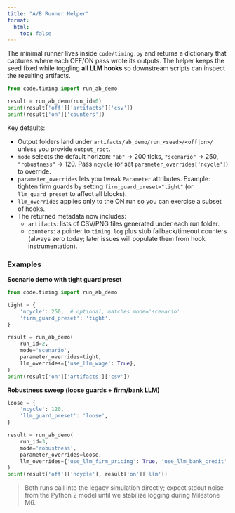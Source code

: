 ```yaml
---
title: "A/B Runner Helper"
format:
  html:
    toc: false
---
```


The minimal runner lives inside `code/timing.py` and returns a dictionary that captures
where each OFF/ON pass wrote its outputs. The helper keeps the seed fixed while toggling
**all LLM hooks** so downstream scripts can inspect the resulting artifacts.

```python
from code.timing import run_ab_demo

result = run_ab_demo(run_id=0)
print(result['off']['artifacts']['csv'])
print(result['on']['counters'])
```

Key defaults:

- Output folders land under `artifacts/ab_demo/run_<seed>/<off|on>/` unless you provide
  `output_root`.
- `mode` selects the default horizon: `"ab"` → 200 ticks, `"scenario"` → 250,
  `"robustness"` → 120. Pass `ncycle` (or set `parameter_overrides['ncycle']`) to override.
- `parameter_overrides` lets you tweak `Parameter` attributes. Example: tighten firm guards by
  setting `firm_guard_preset="tight"` (or `llm_guard_preset` to affect all blocks).
- `llm_overrides` applies only to the ON run so you can exercise a subset of hooks.
- The returned metadata now includes:
  - `artifacts`: lists of CSV/PNG files generated under each run folder.
  - `counters`: a pointer to `timing.log` plus stub fallback/timeout counters (always zero
    today; later issues will populate them from hook instrumentation).

### Examples

**Scenario demo with tight guard preset**

```python
from code.timing import run_ab_demo

tight = {
    'ncycle': 250,  # optional, matches mode='scenario'
    'firm_guard_preset': 'tight',
}

result = run_ab_demo(
    run_id=2,
    mode='scenario',
    parameter_overrides=tight,
    llm_overrides={'use_llm_wage': True},
)
print(result['on']['artifacts']['csv'])
```

**Robustness sweep (loose guards + firm/bank LLM)**

```python
loose = {
    'ncycle': 120,
    'llm_guard_preset': 'loose',
}

result = run_ab_demo(
    run_id=3,
    mode='robustness',
    parameter_overrides=loose,
    llm_overrides={'use_llm_firm_pricing': True, 'use_llm_bank_credit': True},
)
print(result['off']['ncycle'], result['on']['llm'])
```

> Both runs call into the legacy simulation directly; expect stdout noise from the
> Python 2 model until we stabilize logging during Milestone M6.
